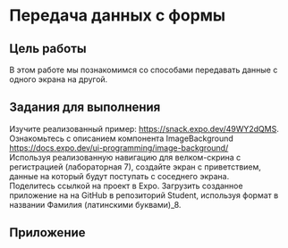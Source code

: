 # Передача данных с формы
## Цель работы
В этом работе мы познакомимся со способами передавать данные с одного экрана на другой. 
## Задания для выполнения
Изучите реализованный пример: https://snack.expo.dev/49WY2dQMS.  
Ознакомьтесь с описанием компонента ImageBackground  
https://docs.expo.dev/ui-programming/image-background/  
Используя реализованную навигацию для велком-скрина с регистрацией (лабораторная 7), создайте экран с приветствием, данные на который будут поступать с соседнего экрана.  
Поделитесь ссылкой на проект в Expo. Загрузить созданное приложение на на GitHub в репозиторий Student, используя формат в названии Фамилия (латинскими буквами)_8.  
## Приложение 
